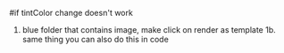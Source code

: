 #if tintColor change doesn't work

1. blue folder that contains image, make click on render as template 
1b. same thing you can also do this in code
